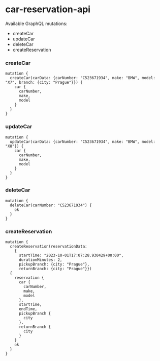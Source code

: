 # car-reservation-api


Available GraphQL mutations:
- createCar
- updateCar
- deleteCar
- createReservation

### createCar
```
mutation {
  createCar(carData: {carNumber: "C523671934", make: "BMW", model: "X7", branch: {city: "Prague"}}) {
    car {
      carNumber,
      make,
      model
    }
  }
}
```

### updateCar
```
mutation {
  updateCar(carData: {carNumber: "C523671934", make: "BMW", model: "X8"}) {
    car {
      carNumber,
      make,
      model
    }
  }
}
```

### deleteCar
```
mutation {
  deleteCar(carNumber: "C523671934") {
    ok
  }
}
```

### createReservation
```
mutation {
  createReservation(reservationData: 
    {
      startTime: "2023-10-01T17:07:28.930429+00:00", 
      durationMinutes: 2, 
      pickupBranch: {city: "Prague"}, 
      returnBranch: {city: "Prague"}}) 
  {
    reservation {
      car { 
        carNumber, 
        make,
        model
      },
      startTime,
      endTime,
      pickupBranch {
        city
      },
      returnBranch {
        city
      }
    }
    ok
  }
}
```